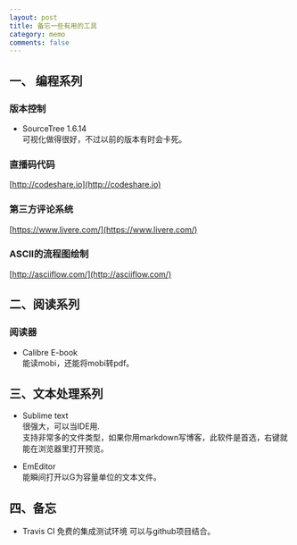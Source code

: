 ```yaml
---
layout: post
title: 备忘一些有用的工具
category: memo
comments: false
---
```


## 一、 编程系列

### 版本控制

- SourceTree 1.6.14  
 可视化做得很好，不过以前的版本有时会卡死。

### 直播码代码

[http://codeshare.io](http://codeshare.io)

### 第三方评论系统

[https://www.livere.com/](https://www.livere.com/)

### ASCII的流程图绘制

[http://asciiflow.com/](http://asciiflow.com/)

## 二、阅读系列

### 阅读器

- Calibre E-book  
能读mobi，还能将mobi转pdf。

## 三、文本处理系列

- Sublime text   
	很强大，可以当IDE用.  
	支持非常多的文件类型，如果你用markdown写博客，此软件是首选，右键就能在浏览器里打开预览。

- EmEditor  
	能瞬间打开以G为容量单位的文本文件。

## 四、备忘

- Travis CI 免费的集成测试环境
可以与github项目结合。


